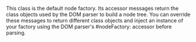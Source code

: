 This class is the default node factory. Its accessor messages return the class objects used by the DOM parser to build a node tree. You can override these messages to return different class objects and inject an instance of your factory using the DOM parser's #nodeFactory: accessor before parsing.